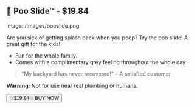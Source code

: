 ## 💩 Poo Slide™ - $19.84
image: /images/pooslide.png

Are you sick of getting splash back when you poop? Try the poo slide! A great gift for the kids!

- Fun for the whole family.
- Comes with a complimentary grey feeling throughout the whole day

> "My backyard has never recovered!" – A satisfied customer

**Warning:** Not for use near real plumbing or humans.

<button class="buy-button throbbing" onclick="markOutOfStock(this)">💥$19.84💥 BUY NOW</button>